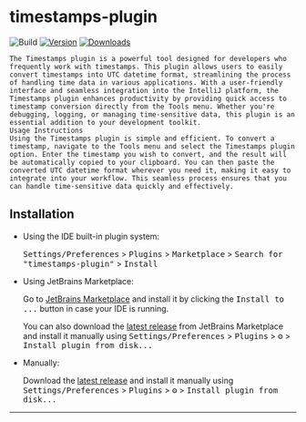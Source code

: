 # timestamps-plugin

![Build](https://github.com/seanwang2008/timestamps-plugin/workflows/Build/badge.svg)
[![Version](https://img.shields.io/jetbrains/plugin/v/MARKETPLACE_ID.svg)](https://plugins.jetbrains.com/plugin/26323)
[![Downloads](https://img.shields.io/jetbrains/plugin/d/MARKETPLACE_ID.svg)](https://plugins.jetbrains.com/plugin/26323)

<!-- Plugin description -->
    The Timestamps plugin is a powerful tool designed for developers who frequently work with timestamps. This plugin allows users to easily convert timestamps into UTC datetime format, streamlining the process of handling time data in various applications. With a user-friendly interface and seamless integration into the IntelliJ platform, the Timestamps plugin enhances productivity by providing quick access to timestamp conversion directly from the Tools menu. Whether you're debugging, logging, or managing time-sensitive data, this plugin is an essential addition to your development toolkit.
    Usage Instructions
    Using the Timestamps plugin is simple and efficient. To convert a timestamp, navigate to the Tools menu and select the Timestamps plugin option. Enter the timestamp you wish to convert, and the result will be automatically copied to your clipboard. You can then paste the converted UTC datetime format wherever you need it, making it easy to integrate into your workflow. This seamless process ensures that you can handle time-sensitive data quickly and effectively.
<!-- Plugin description end -->

## Installation

- Using the IDE built-in plugin system:
  
  <kbd>Settings/Preferences</kbd> > <kbd>Plugins</kbd> > <kbd>Marketplace</kbd> > <kbd>Search for "timestamps-plugin"</kbd> >
  <kbd>Install</kbd>
  
- Using JetBrains Marketplace:

  Go to [JetBrains Marketplace](https://plugins.jetbrains.com/plugin/MARKETPLACE_ID) and install it by clicking the <kbd>Install to ...</kbd> button in case your IDE is running.

  You can also download the [latest release](https://plugins.jetbrains.com/plugin/MARKETPLACE_ID/versions) from JetBrains Marketplace and install it manually using
  <kbd>Settings/Preferences</kbd> > <kbd>Plugins</kbd> > <kbd>⚙️</kbd> > <kbd>Install plugin from disk...</kbd>

- Manually:

  Download the [latest release](https://github.com/seanwang2008/timestamps-plugin/releases/latest) and install it manually using
  <kbd>Settings/Preferences</kbd> > <kbd>Plugins</kbd> > <kbd>⚙️</kbd> > <kbd>Install plugin from disk...</kbd>


---
